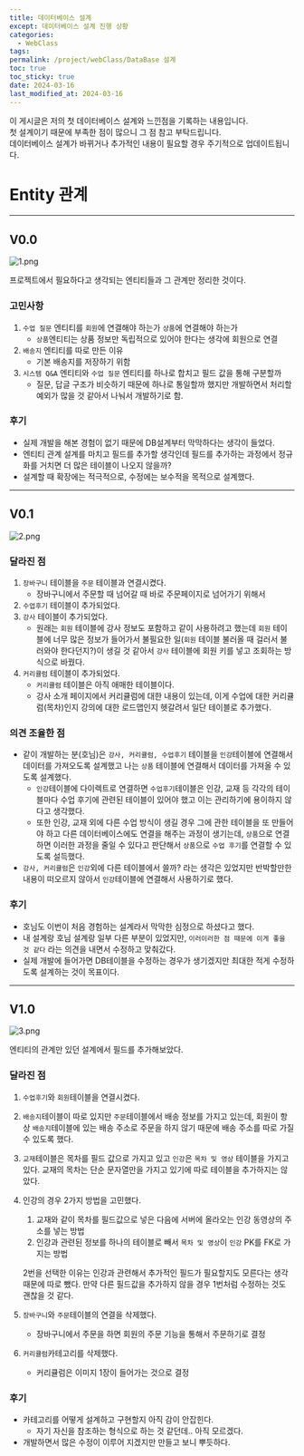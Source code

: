 ```yaml
---
title: 데이터베이스 설계
except: 데이터베이스 설계 진행 상황
categories:
  - WebClass
tags: 
permalink: /project/webClass/DataBase 설계
toc: true
toc_sticky: true
date: 2024-03-16
last_modified_at: 2024-03-16
---
```

이 게시글은 저의 첫 데이터베이스 설계와 느낀점을 기록하는 내용입니다.  
첫 설계이기 때문에 부족한 점이 많으니 그 점 참고 부탁드립니다.  
데이터베이스 설계가 바뀌거나 추가적인 내용이 필요할 경우 주기적으로 업데이트됩니다.

# Entity 관계
---
## V0.0

![1.png]({{site.url}}\assets\images\posts_img\database\1.png)

프로젝트에서 필요하다고 생각되는 엔티티들과 그 관계만 정리한 것이다.

### 고민사항
1. ``수업 질문`` 엔티티를 ``회원``에 연결해야 하는가 ``상품``에 연결해야 하는가
	+ ``상품``엔티티는 상품 정보만 독립적으로 있어야 한다는 생각에 회원으로 연결
2. ``배송지`` 엔티티를 따로 만든 이유
	+ 기본 배송지를 저장하기 위함
3. ``시스템 Q&A`` 엔티티와 ``수업 질문`` 엔티티를 하나로 합치고 필드 값을 통해 구분할까
	+ 질문, 답글 구조가 비슷하기 때문에 하나로 통일할까 했지만 개발하면서 처리할 예외가 많을 것 같아서 나눠서 개발하기로 함.

### 후기
+ 실제 개발을 해본 경험이 없기 때문에 DB설계부터 막막하다는 생각이 들었다.
+ 엔티티 관계 설계를 마치고 필드를 추가할 생각인데 필드를 추가하는 과정에서 정규화를 거치면 더 많은 테이블이 나오지 않을까?
+ 설계할 때 확장에는 적극적으로, 수정에는 보수적을 목적으로 설계했다.

---
## V0.1

![2.png]({{site.url}}\assets\images\posts_img\database\2.png)

### 달라진 점
1. ``장바구니`` 테이블을 ``주문`` 테이블과 연결시켰다.
	+ 장바구니에서 주문할 때 넘어갈 때 바로 주문페이지로 넘어가기 위해서
2. ``수업후기`` 테이블이 추가되었다.
3. ``강사`` 테이블이 추가되었다.
	+ 원래는 ``회원`` 테이블에 강사 정보도 포함하고 같이 사용하려고 했는데 ``회원`` 테이블에 너무 많은 정보가 들어가서 불필요한 일(``회원`` 테이블 불러올 때 걸러서 불러와야 한다던지?)이 생길 것 같아서 ``강사`` 테이블에 회원 키를 넣고 조회하는 방식으로 바꿨다.
4. ``커리큘럼`` 테이블이 추가되었다.
	+ ``커리큘럼`` 테이블은 아직 애매한 테이블이다.
	+ 강사 소개 페이지에서 커리큘럼에 대한 내용이 있는데, 이게 수업에 대한 커리큘럼(목차)인지 강의에 대한 로드맵인지 헷갈려서 일단 테이블로 추가했다.

### 의견 조율한 점
+ 같이 개발하는 분(호님)은 ``강사, 커리큘럼, 수업후기`` 테이블을 ``인강``테이블에 연결해서 데이터를 가져오도록 설계했고 나는 ``상품`` 테이블에 연결해서 데이터를 가져올 수 있도록 설계했다.
	+ ``인강``테이블에 다이렉트로 연결하면 ``수업후기``테이블은 인강, 교재 등 각각의 테이블마다 수업 후기에 관련된 테이블이 있어야 했고 이는 관리하기에 용이하지 않다고 생각했다.
	+ 또한 인강, 교재 외에 다른 수업 방식이 생길 경우 그에 관한 테이블을 또 만들어야 하고 다른 데이터베이스에도 연결을 해주는 과정이 생기는데, ``상품``으로 연결하면 이러한 과정을 줄일 수 있다고 판단해서 ``상품``으로 ``수업 후기``를 연결할 수 있도록 설득했다.
+ ``강사, 커리큘럼``은 ``인강``외에 다른 테이블에서 쓸까? 라는 생각은 있었지만 반박할만한 내용이 떠오르지 않아서 ``인강``테이블에 연결해서 사용하기로 했다.

### 후기
+ 호님도 이번이 처음 경험하는 설계라서 막막한 심정으로 하셨다고 했다.
+ 내 설계랑 호님 설계랑 일부 다른 부분이 있었지만, ``이러이러한 점 때문에 이게 좋을 것 같다`` 라는 의견을 내면서 수정하고 맞춰갔다.
+ 실제 개발에 들어가면 DB테이블을 수정하는 경우가 생기겠지만 최대한 적게 수정하도록 설계하는 것이 목표이다.

---
## V1.0

![3.png]({{site.url}}\assets\images\posts_img\database\3.png)

엔티티의 관계만 있던 설계에서 필드를 추가해보았다.

### 달라진 점
1.  ``수업후기``와 ``회원``테이블을 연결시켰다.
2.  ``배송지``테이블이 따로 있지만 ``주문``테이블에서 배송 정보를 가지고 있는데, 회원이 항상 ``배송지``테이블에 있는 배송 주소로 주문을 하지 않기 때문에 배송 주소를 따로 가질 수 있도록 했다.

3. ``교재``테이블은 목차를 필드 값으로 가지고 있고 ``인강``은 ``목차 및 영상`` 테이블을 가지고 있다. 
  교재의 목차는 단순 문자열만을 가지고 있기에 따로 테이블을 추가하지는 않았다.

4. 인강의 경우 2가지 방법을 고민했다.
	1. 교재와 같이 목차를 필드값으로 넣은 다음에 서버에 올라오는 인강 동영상의 주소를 넣는 방법
	2. 인강과 관련된 정보를 하나의 테이블로 빼서 ``목차 및 영상``이 ``인강`` PK를 FK로 가지는 방법
	   
   2번을 선택한 이유는 인강과 관련해서 추가적인 필드가 필요할지도 모른다는 생각 때문에 따로 뺐다. 만약 다른 필드값을 추가하지 않을 경우 1번처럼 수정하는 것도 괜찮을 것 같다.

5. ``장바구니``와 ``주문``테이블의 연결을 삭제했다.
	+ 장바구니에서 주문을 하면 회원의 주문 기능을 통해서 주문하기로 결정

6. ``커리큘럼``카테고리를 삭제했다. 
	+ 커리큘럼은 이미지 1장이 들어가는 것으로 결정

### 후기
+ 카테고리를 어떻게 설계하고 구현할지 아직 감이 안잡힌다.
	+ 자기 자신을 참조하는 형식으로 하는 것 같던데.. 아직 모르겠다.
+ 개발하면서 많은 수정이 이루어 지겠지만 만들고 보니 뿌듯하다.
